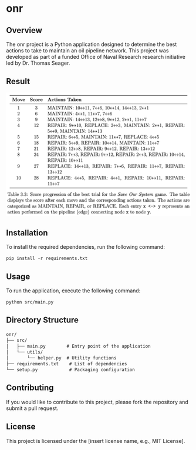 # onr

## Overview
The onr project is a Python application designed to determine the best actions to take to maintain an oil pipeline network. This project was developed as part of a funded Office of Naval Research research initiative led by Dr. Thomas Seager.

## Result
![Tab Save Our System](report/images/tabsaveoursystem.png)


## Installation
To install the required dependencies, run the following command:

```
pip install -r requirements.txt
```

## Usage
To run the application, execute the following command:

```
python src/main.py
```

## Directory Structure
```
onr/
├── src/
│   ├── main.py        # Entry point of the application
│   └── utils/
│       └── helper.py  # Utility functions
├── requirements.txt    # List of dependencies
└── setup.py            # Packaging configuration
```

## Contributing
If you would like to contribute to this project, please fork the repository and submit a pull request.

## License
This project is licensed under the [insert license name, e.g., MIT License].